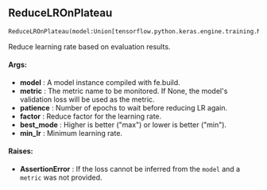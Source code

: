 ## ReduceLROnPlateau
```python
ReduceLROnPlateau(model:Union[tensorflow.python.keras.engine.training.Model, torch.nn.modules.module.Module], metric:Union[str, NoneType]=None, patience:int=10, factor:float=0.1, best_mode:str='min', min_lr:float=1e-06) -> None
```
Reduce learning rate based on evaluation results.


#### Args:

* **model** :  A model instance compiled with fe.build.
* **metric** :  The metric name to be monitored. If None, the model's validation loss will be used as the metric.
* **patience** :  Number of epochs to wait before reducing LR again.
* **factor** :  Reduce factor for the learning rate.
* **best_mode** :  Higher is better ("max") or lower is better ("min").
* **min_lr** :  Minimum learning rate.

#### Raises:

* **AssertionError** :  If the loss cannot be inferred from the `model` and a `metric` was not provided.